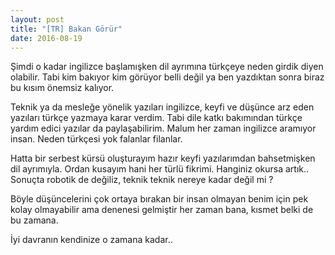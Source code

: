 ```yaml
---
layout: post
title: "[TR] Bakan Görür"
date: 2016-08-19
---
```


Şimdi o kadar ingilizce başlamışken dil ayrımına türkçeye neden girdik diyen olabilir. Tabi kim bakıyor kim görüyor belli değil ya ben yazdıktan sonra biraz bu kısım önemsiz kalıyor.

Teknik ya da mesleğe yönelik yazıları ingilizce, keyfi ve düşünce arz eden yazıları türkçe yazmaya karar verdim. Tabi dile katkı bakımından türkçe yardım edici yazılar da paylaşabilirim. Malum her zaman ingilizce aramıyor insan. Neden türkçesi yok falanlar filanlar.

Hatta bir serbest kürsü oluşturayım hazır keyfi yazılarımdan bahsetmişken dil ayrımıyla. Ordan kusayım hani her türlü fikrimi. Hanginiz okursa artık.. Sonuçta robotik de değiliz, teknik teknik nereye kadar değil mi ? 

Böyle düşüncelerini çok ortaya bırakan bir insan olmayan benim için pek kolay olmayabilir ama denenesi gelmiştir her zaman bana, kısmet belki de bu zamana.

İyi davranın kendinize o zamana kadar..


